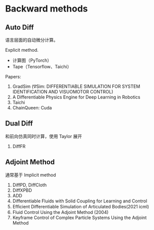 ---
---

# Backward methods

## Auto Diff

语言层面的自动微分计算。

Explicit method.

- 计算图（PyTorch）
- Tape（Tensorflow、Taichi）

Papers:

1. GradSim (∇Sim: DIFFERENTIABLE SIMULATION FOR SYSTEM IDENTIFICATION AND VISUOMOTOR CONTROL)
2. A Differentiable Physics Engine for Deep Learning in Robotics
3. Taichi
4. ChainQueen: Cuda


## Dual Diff

和前向仿真同时计算，使用 Taylor 展开

1. DiffFR

## Adjoint Method

通常基于 Implicit method

1.  DiffPD, DiffCloth
2.  DiffXPBD
3.  ADD
4.  Differentiable Fluids with Solid Coupling for Learning and Control
5.  Efﬁcient Differentiable Simulation of Articulated Bodies(2021 icml)
6.  Fluid Control Using the Adjoint Method (2004)
7.  Keyframe Control of Complex Particle Systems Using the Adjoint Method
